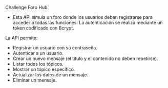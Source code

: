 Challenge Foro Hub

- Esta API simula un foro donde los usuarios deben registrarse para acceder a todas las funciones. La autenticación se realiza mediante un token codificado con Bcrypt.

La API permite:

- Registrar un usuario con su contraseña.
- Autenticar a un usuario.
- Crear un nuevo mensaje (el título y el contenido no deben repetirse).
- Listar todos los tópicos.
- Mostrar un tópico específico.
- Actualizar los datos de un mensaje.
- Eliminar un mensaje.

